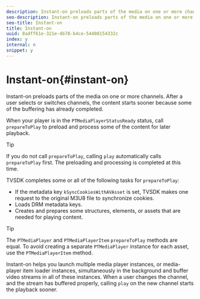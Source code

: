 ```yaml
---
description: Instant-on preloads parts of the media on one or more channels. After a user selects or switches channels, the content starts sooner because some of the buffering has already completed.
seo-description: Instant-on preloads parts of the media on one or more channels. After a user selects or switches channels, the content starts sooner because some of the buffering has already completed.
seo-title: Instant-on
title: Instant-on
uuid: 8adff61e-321e-4b78-b4ce-54408154332c
index: y
internal: n
snippet: y
---
```


# Instant-on{#instant-on}

Instant-on preloads parts of the media on one or more channels. After a user selects or switches channels, the content starts sooner because some of the buffering has already completed.

When your player is in the `PTMediaPlayerStatusReady` status, call `prepareToPlay` to preload and process some of the content for later playback.

>[!TIP]
>
>If you do not call `prepareToPlay`, calling `play` automatically calls `prepareToPlay` first. The preloading and processing is completed at this time.

TVSDK completes some or all of the following tasks for `prepareToPlay`:

* If the metadata key `kSyncCookiesWithAVAsset` is set, TVSDK makes one request to the original M3U8 file to synchronize cookies. 
* Loads DRM metadata keys. 
* Creates and prepares some structures, elements, or assets that are needed for playing content.

>[!TIP]
>
>The `PTMediaPlayer` and `PTMediaPlayerItem` `prepareToPlay` methods are equal. To avoid creating a separate `PTMediaPlayer` instance for each asset, use the `PTMediaPlayerItem` method.

Instant-on helps you launch multiple media player instances, or media-player item loader instances, simultaneously in the background and buffer video streams in all of these instances. When a user changes the channel, and the stream has buffered properly, calling `play` on the new channel starts the playback sooner. 
